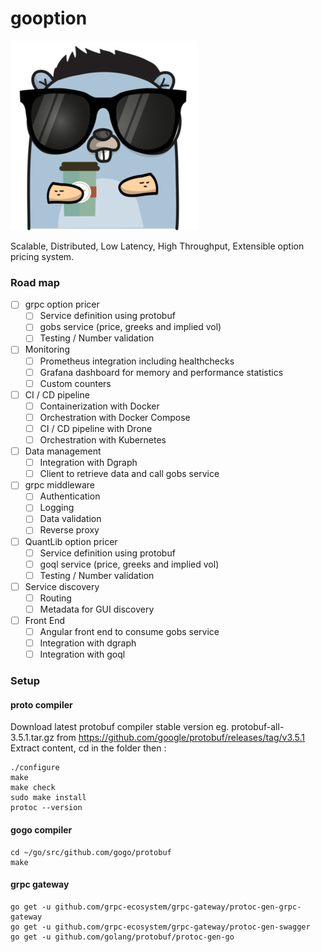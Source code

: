 # gooption

![Image of gopher option trader](gopher-gooption.png)

Scalable, Distributed, Low Latency, High Throughput, Extensible option pricing system.

### Road map

- [ ] grpc option pricer
     - [ ] Service definition using protobuf
     - [ ] gobs service (price, greeks and implied vol)
     - [ ] Testing / Number validation
- [ ] Monitoring
     - [ ] Prometheus integration including healthchecks
     - [ ] Grafana dashboard for memory and performance statistics
     - [ ] Custom counters
- [ ] CI / CD pipeline
     - [ ] Containerization with Docker
     - [ ] Orchestration with Docker Compose
     - [ ] CI / CD pipeline with Drone
     - [ ] Orchestration with Kubernetes
- [ ] Data management
     - [ ] Integration with Dgraph
     - [ ] Client to retrieve data and call gobs service
- [ ] grpc middleware
     - [ ] Authentication
     - [ ] Logging
     - [ ] Data validation
     - [ ] Reverse proxy
- [ ] QuantLib option pricer
     - [ ] Service definition using protobuf
     - [ ] goql service (price, greeks and implied vol)
     - [ ] Testing / Number validation
- [ ] Service discovery
     - [ ] Routing
     - [ ] Metadata for GUI discovery
- [ ] Front End
     - [ ] Angular front end to consume gobs service
     - [ ] Integration with dgraph
     - [ ] Integration with goql

### Setup

#### proto compiler

Download latest protobuf compiler stable version eg. protobuf-all-3.5.1.tar.gz from https://github.com/google/protobuf/releases/tag/v3.5.1
Extract content, cd in the folder then :

```
./configure
make
make check
sudo make install
protoc --version
```

#### gogo compiler

```
cd ~/go/src/github.com/gogo/protobuf
make
```

#### grpc gateway

```
go get -u github.com/grpc-ecosystem/grpc-gateway/protoc-gen-grpc-gateway
go get -u github.com/grpc-ecosystem/grpc-gateway/protoc-gen-swagger
go get -u github.com/golang/protobuf/protoc-gen-go
```